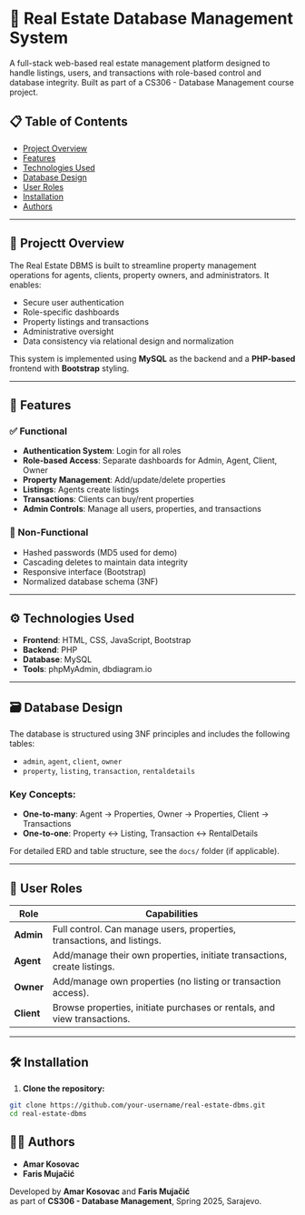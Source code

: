 # 🏡 Real Estate Database Management System

A full-stack web-based real estate management platform designed to handle listings, users, and transactions with role-based control and database integrity. Built as part of a CS306 - Database Management course project.

## 📋 Table of Contents

- [Project Overview](#project-overview)
- [Features](#features)
- [Technologies Used](#technologies-used)
- [Database Design](#database-design)
- [User Roles](#user-roles)
- [Installation](#installation)
- [Authors](#authors)

---

## 🧠 Projectt Overview

The Real Estate DBMS is built to streamline property management operations for agents, clients, property owners, and administrators. It enables:

- Secure user authentication  
- Role-specific dashboards  
- Property listings and transactions  
- Administrative oversight  
- Data consistency via relational design and normalization  

This system is implemented using **MySQL** as the backend and a **PHP-based** frontend with **Bootstrap** styling.

---

## 🌟 Features

### ✅ Functional

- **Authentication System**: Login for all roles
- **Role-based Access**: Separate dashboards for Admin, Agent, Client, Owner
- **Property Management**: Add/update/delete properties
- **Listings**: Agents create listings
- **Transactions**: Clients can buy/rent properties
- **Admin Controls**: Manage all users, properties, and transactions

### 🔐 Non-Functional

- Hashed passwords (MD5 used for demo)
- Cascading deletes to maintain data integrity
- Responsive interface (Bootstrap)
- Normalized database schema (3NF)

---

## ⚙️ Technologies Used

- **Frontend**: HTML, CSS, JavaScript, Bootstrap  
- **Backend**: PHP  
- **Database**: MySQL  
- **Tools**: phpMyAdmin, dbdiagram.io  

---

## 🗃️ Database Design

The database is structured using 3NF principles and includes the following tables:

- `admin`, `agent`, `client`, `owner`  
- `property`, `listing`, `transaction`, `rentaldetails`  

### Key Concepts:

- **One-to-many**: Agent → Properties, Owner → Properties, Client → Transactions  
- **One-to-one**: Property ↔ Listing, Transaction ↔ RentalDetails  

For detailed ERD and table structure, see the `docs/` folder (if applicable).

---

## 👤 User Roles

| Role          | Capabilities                                                                 |
|---------------|-------------------------------------------------------------------------------|
| **Admin**     | Full control. Can manage users, properties, transactions, and listings.      |
| **Agent**     | Add/manage their own properties, initiate transactions, create listings.     |
| **Owner**     | Add/manage own properties (no listing or transaction access).                |
| **Client**    | Browse properties, initiate purchases or rentals, and view transactions.     |

---

## 🛠️ Installation

1. **Clone the repository:**

```bash
git clone https://github.com/your-username/real-estate-dbms.git
cd real-estate-dbms
```

## 👨‍💻 Authors

- **Amar Kosovac**
- **Faris Mujačić**

Developed by **Amar Kosovac** and **Faris Mujačić**  
as part of **CS306 - Database Management**, Spring 2025, Sarajevo.

